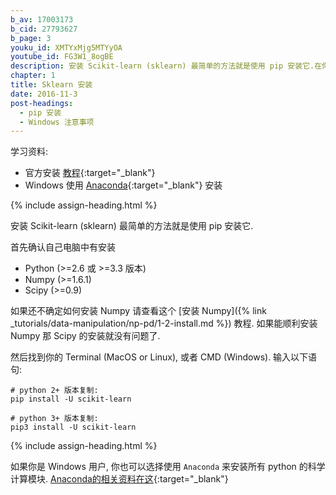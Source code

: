```yaml
---
b_av: 17003173
b_cid: 27793627
b_page: 3
youku_id: XMTYxMjg5MTYyOA
youtube_id: FG3W1_8ogBE
description: 安装 Scikit-learn (sklearn) 最简单的方法就是使用 pip 安装它.在你的终端上执行 (pip install scikit-learn) 就好啦~ 注意 python3.x版本的用户要使用 (pip3 install scikit-learn). 还有要确保你有安装过 numpy 和 scipy这两个模块.
chapter: 1
title: Sklearn 安装
date: 2016-11-3
post-headings:
  - pip 安装
  - Windows 注意事项
---
```



学习资料:
  * 官方安装 [教程](http://scikit-learn.org/stable/install.html){:target="_blank"}
  * Windows 使用 [Anaconda](https://www.continuum.io/downloads){:target="_blank"} 安装

{% include assign-heading.html %}

安装 Scikit-learn (sklearn) 最简单的方法就是使用 pip 安装它.

首先确认自己电脑中有安装

* Python (>=2.6 或 >=3.3 版本)
* Numpy (>=1.6.1)
* Scipy (>=0.9)

如果还不确定如何安装 Numpy 请查看这个 [安装 Numpy]({% link _tutorials/data-manipulation/np-pd/1-2-install.md %})
教程. 如果能顺利安装 Numpy 那 Scipy 的安装就没有问题了.

然后找到你的 Terminal (MacOS or Linux), 或者 CMD (Windows).
输入以下语句:

```shell
# python 2+ 版本复制:
pip install -U scikit-learn

# python 3+ 版本复制:
pip3 install -U scikit-learn
```

{% include assign-heading.html %}

如果你是 Windows 用户, 你也可以选择使用 `Anaconda` 来安装所有 python 的科学计算模块.
[Anaconda的相关资料在这](https://www.continuum.io/downloads){:target="_blank"}

